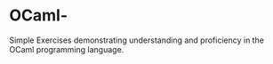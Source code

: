 # OCaml-
Simple Exercises demonstrating understanding and proficiency in the OCaml programming language.
